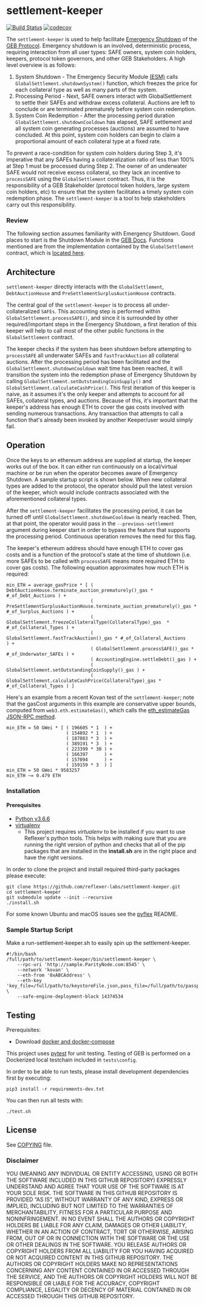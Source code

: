 # settlement-keeper

[![Build Status](https://travis-ci.org/reflexer-labs/settlement-keeper.svg?branch=master)](https://travis-ci.org/reflexer-labs/settlement-keeper)
[![codecov](https://codecov.io/gh/reflexer-labs/settlement-keeper/branch/master/graph/badge.svg)](https://codecov.io/gh/reflexer-labs/settlement-keeper)

The `settlement-keeper` is used to help facilitate [Emergency Shutdown](https://docs.reflexer.finance/system-contracts/shutdown-module) of the [GEB Protocol](https://github.com/reflexer-labs/geb). Emergency shutdown is an involved, deterministic process, requiring interaction from all user types: SAFE owners, system coin holders, keepers, protocol token governors, and other GEB Stakeholders. A high level overview is as follows:
1. System Shutdown - The Emergency Security Module [(ESM)](https://github.com/reflexer-labs/esm) calls `GlobalSettlement.shutdownSystem()` function, which freezes the  price for each collateral type as well as many parts of the system.
2. Processing Period - Next, SAFE owners interact with GlobalSettlement to settle their SAFEs and withdraw excess collateral. Auctions are left to conclude or are terminated prematurely before system coin redemption.
3. System Coin Redemption - After the processing period duration `GlobalSettlement.shutdownCooldown` has elapsed, SAFE settlement and all system coin generating processes (auctions) are assumed to have concluded. At this point, system coin holders can begin to claim a proportional amount of each collateral type at a fixed rate.

To prevent a race-condition for system coin holders during Step 3, it's imperative that any SAFEs having a collateralization ratio of less than 100% at Step 1 must be processed during Step 2. The owner of an underwater SAFE would not receive excess collateral, so they lack an incentive to `processSAFE` using the `GlobalSettlement` contract. Thus, it is the responsibility of a GEB Stakeholder (protocol token holders, large system coin holders, etc) to ensure that the system facilitates a timely system coin redemption phase. The `settlement-keeper` is a tool to help stakeholders carry out this responsibility.

### Review
The following section assumes familiarity with Emergency Shutdown. Good places to start is the Shutdown Module in the [GEB Docs](https://docs.reflexer.finance/system-contracts/shutdown-module). Functions mentioned are from the implementation contained by the `GlobalSettlement` contract, which is [located here](https://github.com/reflexer-labs/geb/blob/master/src/GlobalSettlement.sol).

## Architecture

`settlement-keeper` directly interacts with the `GlobalSettlement`, `DebtAuctionHouse` and `PreSettlementSurplusAuctionHouse` contracts.

The central goal of the `settlement-keeper` is to process all under-collateralized `SAFEs`. This accounting step is performed within `GlobalSettlement.processSAFE()`, and since it is surrounded by other required/important steps in the Emergency Shutdown, a first iteration of this keeper will help to call most of the other public functions in the `GlobalSettlement` contract.

The keeper checks if the system has been shutdown before attempting to `processSAFE` all underwater SAFEs and `fastTrackAuction` all collateral auctions. After the processing period has been facilitated and the `GlobalSettlement.shutdownCooldown` wait time has been reached, it will transition the system into the redemption phase of Emergency Shutdown by calling `GlobalSettlement.setOutstandingCoinSupply()` and `GlobalSettlement.calculateCashPrice()`. This first iteration of this keeper is naive, as it assumes it's the only keeper and attempts to account for all SAFEs, collateral types, and auctions. Because of this, it's important that the keeper's address has enough ETH to cover the gas costs involved with sending numerous transactions. Any transaction that attempts to call a function that's already been invoked by another Keeper/user would simply fail.

## Operation

Once the keys to an ethereum address are supplied at startup, the keeper works out of the box. It can either run continuously on a local/virtual machine or be run when the operator becomes aware of Emergency Shutdown. A sample startup script is shown below. When new collateral types are added to the protocol, the operator should pull the latest version of the keeper, which would include contracts associated with the aforementioned collateral types.

After the `settlement-keeper` facilitates the processing period, it can be turned off until `GlobalSettlement.shutdownCooldown` is nearly reached. Then, at that point, the operator would pass in the `--previous-settlement` argument during keeper start in order to bypass the feature that supports the processing period. Continuous operation removes the need for this flag.

The keeper's ethereum address should have enough ETH to cover gas costs and is a function of the protocol's state at the time of shutdown (i.e. more SAFEs to be called with `processSAFE` means more required ETH to cover gas costs). The following equation approximates how much ETH is required:
```
min_ETH = average_gasPrice * [ ( DebtAuctionHouse.terminate_auction_prematurely()_gas * #_of_Debt_Auctions ) +
                               ( PreSettlementSurplusAuctionHouse.terminate_auction_prematurely()_gas * #_of_Surplus_Auctions ) +
                               ( GlobalSettlement.freezeCollateralType(CollateralType)_gas  * #_of_Collateral_Types ) +
                               ( GlobalSettlement.fastTrackAuction()_gas * #_of_Collateral_Auctions     ) +
                               ( GlobalSettlement.processSAFE()_gas * #_of_Underwater_SAFEs ) +
                               ( AccountingEngine.settleDebt()_gas ) +
                               ( GlobalSettlement.setOutstandingCoinSupply()_gas ) +
                               ( GlobalSettlement.calculateCashPrice(CollateralType)_gas * #_of_Collateral_Types ) ]
```

Here's an example from a recent Kovan test of the `settlement-keeper`; note that the gasCost arguments in this example are conservative upper bounds, computed from `web3.eth.estimateGas()`, which calls the [eth_estimateGas JSON-RPC method](https://github.com/ethereum/wiki/wiki/JSON-RPC#eth_estimategas).
```
min_ETH = 50 GWei * [ ( 196605 * 1  ) +
                      ( 154892 * 1  ) +
                      ( 187083 * 3  ) +
                      ( 389191 * 3  ) +
                      ( 223399 * 30 ) +
                      ( 166397      ) +
                      ( 157094      ) +
                      ( 159159 * 3  ) ]
min_ETH = 50 GWei * 9583257
min_ETH ~= 0.479 ETH
```




### Installation
#### Prerequisites
- [Python v3.6.6](https://www.python.org/downloads/release/python-366/)
- [virtualenv](https://virtualenv.pypa.io/en/latest/)
    - This project requires *virtualenv* to be installed if you want to use Reflexer's python tools. This helps with making sure that you are running the right version of python and checks that all of the pip packages that are installed in the **install.sh** are in the right place and have the right versions.

In order to clone the project and install required third-party packages please execute:
```
git clone https://github.com/reflexer-labs/settlement-keeper.git
cd settlement-keeper
git submodule update --init --recursive
./install.sh
```

For some known Ubuntu and macOS issues see the [pyflex](https://github.com/reflexer-labs/pyflex) README.


### Sample Startup Script

Make a run-settlement-keeper.sh to easily spin up the settlement-keeper.

```
#!/bin/bash
/full/path/to/settlement-keeper/bin/settlement-keeper \
	--rpc-uri 'http://sample.ParityNode.com:8545' \
	--network 'kovan' \
	--eth-from '0xABCAddress' \
	--eth-key 'key_file=/full/path/to/keystoreFile.json,pass_file=/full/path/to/passphrase/file.txt' \
	--safe-engine-deployment-block 14374534
```

## Testing

Prerequisites:
* Download [docker and docker-compose](https://www.docker.com/get-started)

This project uses [pytest](https://docs.pytest.org/en/latest/) for unit testing.  Testing of GEB is
performed on a Dockerized local testchain included in `tests\config`.

In order to be able to run tests, please install development dependencies first by executing:
```
pip3 install -r requirements-dev.txt
```

You can then run all tests with:
```
./test.sh
```

## License

See [COPYING](https://github.com/reflexer-labs/auction-keeper/blob/master/COPYING) file.

### Disclaimer

YOU (MEANING ANY INDIVIDUAL OR ENTITY ACCESSING, USING OR BOTH THE SOFTWARE INCLUDED IN THIS GITHUB REPOSITORY) EXPRESSLY UNDERSTAND AND AGREE THAT YOUR USE OF THE SOFTWARE IS AT YOUR SOLE RISK.
THE SOFTWARE IN THIS GITHUB REPOSITORY IS PROVIDED “AS IS”, WITHOUT WARRANTY OF ANY KIND, EXPRESS OR IMPLIED, INCLUDING BUT NOT LIMITED TO THE WARRANTIES OF MERCHANTABILITY, FITNESS FOR A PARTICULAR PURPOSE AND NONINFRINGEMENT. IN NO EVENT SHALL THE AUTHORS OR COPYRIGHT HOLDERS BE LIABLE FOR ANY CLAIM, DAMAGES OR OTHER LIABILITY, WHETHER IN AN ACTION OF CONTRACT, TORT OR OTHERWISE, ARISING FROM, OUT OF OR IN CONNECTION WITH THE SOFTWARE OR THE USE OR OTHER DEALINGS IN THE SOFTWARE.
YOU RELEASE AUTHORS OR COPYRIGHT HOLDERS FROM ALL LIABILITY FOR YOU HAVING ACQUIRED OR NOT ACQUIRED CONTENT IN THIS GITHUB REPOSITORY. THE AUTHORS OR COPYRIGHT HOLDERS MAKE NO REPRESENTATIONS CONCERNING ANY CONTENT CONTAINED IN OR ACCESSED THROUGH THE SERVICE, AND THE AUTHORS OR COPYRIGHT HOLDERS WILL NOT BE RESPONSIBLE OR LIABLE FOR THE ACCURACY, COPYRIGHT COMPLIANCE, LEGALITY OR DECENCY OF MATERIAL CONTAINED IN OR ACCESSED THROUGH THIS GITHUB REPOSITORY.
